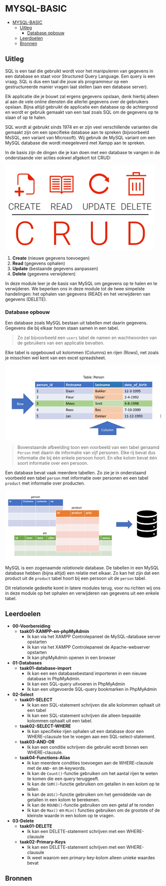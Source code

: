# MYSQL-BASIC

- [MYSQL-BASIC](#mysql-basic)
  - [Uitleg](#uitleg)
    - [Database opbouw](#database-opbouw)
  - [Leerdoelen](#leerdoelen)
  - [Bronnen](#bronnen)

## Uitleg

SQL is een taal die gebruikt wordt voor het manipuleren van gegevens in een database en staat voor Structured Query Language. Een query is een vraag. SQL is dus een taal die jouw als programmeur op een gestructureerde manier vragen laat stellen (aan een database server).

Elk applicatie die je bouwt zal ergens gegevens opslaan, denk hierbij alleen al aan de vele online diensten die allerlei gegevens over de gebruikers opslaan. Bijna altijd gebruikt de applicatie een database op de achtergrond en wordt er gebruik gemaakt van een taal zoals SQL om de gegevens op te slaan of op te halen.  

SQL wordt al gebruikt sinds 1974 en er zijn veel verschillende varianten die gemaakt zijn om een specifieke database aan te spreken (bijvoorbeeld MsSQL, een variant van Microsoft). Wij gebruik de MySQL variant om een MySQL database die wordt meegeleverd met Xampp aan te spreken.

In de basis zijn de dingen die je kan doen met een database te vangen in de onderstaande vier acties ookwel afgekort tot CRUD:  

![CRUD](img/crud.jpg)

1. **Create** (nieuwe gegevens toevoegen)
2. **Read** (gegevens ophalen)
3. **Update** (bestaande gegevens aanpassen)
4. **Delete** (gegevens verwijderen)

In deze module leer je de basis van MySQL om gegevens op te halen en te verwijderen. We beperken ons in deze module tot de twee simpelste handelingen: het ophalen van gegevens (READ) en het verwijderen van gegevens (DELETE).

### Database opbouw

Een database zoals MySQL bestaan uit tabellen met daarin gegevens. Gegevens die bij elkaar horen staan samen in een tabel. 
> Zo zal bijvoorbeeld een `users` tabel de namen en wachtwoorden van de gebruikers van een applicatie bevatten.

Elke tabel is opgebouwd uit kolommen (Columns) en rijen (Rows), net zoals je misschien wel kent van een excel spreadsheet.

![Table example](img/example-table-person.jpg)

>Bovenstaande afbeelding toon een voorbeeld van een tabel genaamd `Person` met daarin de informatie van vijf personen. Elke rij bevat dus informatie die bij één enkele persoon hoort. En elke kolom bevat één soort informatie over een persoon.

Een database bevat vaak meerdere tabellen. Zo zie je in onderstaand voorbeeld een tabel `person` met informatie over personen en een tabel `product` met informatie over producten.

![Example multiple database tables](img/example-db-tables.jpg)

MySQL is een zogenaamde *relationele* database. De tabellen in een MySQL database hebben (bijna altijd) een relatie met elkaar. Zo kan het zijn dat een product uit de `product` tabel hoort bij een persoon uit de `person` tabel.

Dit relationele gedeelte komt in latere modules terug, voor nu richten wij ons in deze module op het ophalen en verwijderen van gegevens uit een enkele tabel.

## Leerdoelen

* **00-Voorbereiding**
  * **taak01-XAMPP-en-phpMyAdmin**
    * Ik kan via het XAMPP Controlepaneel de MySQL-database server opstarten
    * Ik kan via het XAMPP Controlepaneel de Apache-webserver opstarten
    * Ik kan phpMyAdmin openen in een browser
* **01-Databases**
  * **taak01-database-import**
    * Ik kan een een databasebestand importeren in een nieuwe database in PhpMyAdmin.
    * Ik kan een SQL-query uitvoeren in PhpMyAdmin
    * Ik kan een uitgevoerde SQL-query bookmarken in PhpMyAdmin
* **02-Select**
  * **taak01-SELECT**
    * Ik kan een SQL-statement schrijven die alle kolommen ophaalt uit een tabel
    * Ik kan een SQL-statement schrijven die alleen bepaalde kolommen ophaalt uit een tabel.
  * **taak02-SELECT-WHERE**
    * Ik kan specifieke rijen ophalen uit een database door een WHERE-clausule toe te voegen aan een SQL-select-statement.
  * **taak03-AND-OR**
    * Ik kan een conditie schrijven die gebruikt wordt binnen een WHERE-clausule.
  * **taak04-Functions-Alias**
    * Ik kan meerdere condities toevoegen aan de WHERE-clausule met de `AND`- en `OR`-keywords.
    * Ik kan de `Count()`-functie gebruiken om het aantal rijen te weten te komen die een query teruggeeft.
    * Ik kan de `SUM()`-functie gebruiken om getallen in een kolom op te tellen
    * Ik kan de `AVG()`-functie gebruiken om het gemiddelde van de getallen in een kolom te berekenen.
    * Ik kan de `ROUND()`-functie gebruiken om een getal af te ronden
    * Ik kan de `Max()` en `Min()` functies gebruiken om de grootste of de kleinste waarde in een kolom op te vragen.
* **03-Delete**
  * **taak01-DELETE**
    * Ik kan een DELETE-statement schrijven met een WHERE-clausule
  * **taak02-Primary-Keys**
    * Ik kan een DELETE-statement schrijven met een WHERE-clausule
    * Ik weet waarom een primary-key-kolom alleen unieke waardes bevat


## Bronnen

